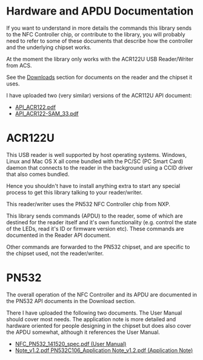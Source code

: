 # Hardware and APDU Documentation #

If you want to understand in more details the commands this library sends to the NFC Controller chip, or contribute to the library, you will probably need to refer to some of these documents that describe how the controller and the underlying chipset works.

At the moment the library only works with the ACR122U USB Reader/Writer from ACS.

See the [Downloads](http://code.google.com/p/ismb-snep-java/downloads/list) section for documents on the reader and the chipset it uses.

I have uploaded two (very similar) versions of the ACR112U API document:
  * [API\_ACR122.pdf](http://code.google.com/p/ismb-snep-java/downloads/detail?name=API_ACR122.pdf)
  * [API\_ACR122-SAM\_33.pdf](http://code.google.com/p/ismb-snep-java/downloads/detail?name=API_ACR122-SAM_33.pdf)

# ACR122U #
This USB reader is well supported by host operating systems. Windows, Linux and Mac OS X all come bundled with the PC/SC (PC Smart Card) daemon that connects to the reader in the background using a CCID driver that also comes bundled.

Hence you shouldn't have to install anything extra to start any special process to get this library talking to your reader/writer.

This reader/writer uses the PN532 NFC Controller chip from NXP.

This library sends commands (APDU) to the reader, some of which are destined for the reader itself and it's own functionality (e.g. control the state of the LEDs, read it's ID or firmware version etc). These commands are documented in the Reader API document.

Other commands are forwarded to the PN532 chipset, and are specific to the chipset used, not the reader/writer.

# PN532 #
The overall operation of the NFC Controller and its APDU are documented in the PN532 API documents in the Download section.

There I have uploaded the following two documents. The User Manual should cover most needs. The application note is more detailed and hardware oriented for people designing in the chipset but does also cover the APDU somewhat, although it references the User Manual.
  * [NFC\_PN532\_141520\_spec.pdf (User Manual)](http://code.google.com/p/ismb-snep-java/downloads/detail?name=NFC_PN532_141520_spec.pdf)
  * [Note\_v1.2.pdf PN532C106\_Application Note\_v1.2.pdf (Application Note)](http://code.google.com/p/ismb-snep-java/downloads/detail?name=PN532C106_Application)
